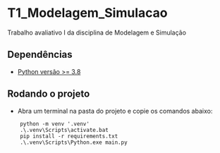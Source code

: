 # T1_Modelagem_Simulacao

Trabalho avaliativo I da disciplina de Modelagem e Simulação

## Dependências

- [Python versão >= 3.8](https://www.python.org/downloads/)

## Rodando o projeto

- Abra um terminal na pasta do projeto e copie os comandos abaixo:

```
    python -m venv '.venv'
    .\.venv\Scripts\activate.bat
    pip install -r requirements.txt
    .\.venv\Scripts\Python.exe main.py
```
